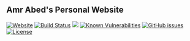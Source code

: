 ## Amr Abed's Personal Website 
[![Website](https://img.shields.io/website-up-down-brightgreen-red/https/amrabed.me.svg?label=amrabed.me)](https://amrabed.me)
[![Build Status](https://travis-ci.org/amrabed/amrabed.github.io.svg?branch=master)](https://travis-ci.org/amrabed/amrabed.github.io)
[![](https://sonarcloud.io/api/project_badges/measure?project=amrabed.github.io&metric=alert_status)](https://sonarcloud.io/dashboard?id=amrabed.github.io)
[![Known Vulnerabilities](https://snyk.io/test/github/amrabed/amrabed.github.io/badge.svg?targetFile=package.json)](https://snyk.io/test/github/amrabed/amrabed.github.io?targetFile=package.json)
[![GitHub issues](https://img.shields.io/github/issues/amrabed/amrabed.github.io.svg)](https://github.com/amrabed/amrabed.github.io/issues)
[![License](https://img.shields.io/badge/license-MIT-blue.svg)](LICENSE)